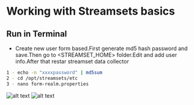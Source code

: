 
# Working with Streamsets basics

## Run in Terminal


* Create new user form based.First generate md5 hash password and save.Then
go to <STREAMSET_HOME> folder.Edit and add user info.After that restar streamset data collector
```bash
1 - echo -n "xxxxpassword" | md5sum 
2 - cd /opt/streamsets/etc
3 - nano form-realm.properties
```
![alt text](https://achong.blob.core.windows.net/gitimages/form.realm.PNG)
![alt text](https://achong.blob.core.windows.net/gitimages/nano_form_realm.PNG)

